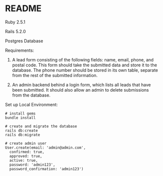 # README

Ruby 2.5.1

Rails 5.2.0

Postgres Database

Requirements:

1. A lead form consisting of the following fields: name, email, phone, and postal code. This form should take the submitted data and store it to the database. The phone number should be stored in its own table, separate from the rest of the submitted information.

2. An admin backend behind a login form, which lists all leads that have been submitted. It should also allow an admin to delete submissions from the database.

Set up Local Environment:

```
# install gems
bundle install
```

```
# create and migrate the database
rails db:create
rails db:migrate
```

```
# create admin user
User.create(email: 'admin@admin.com', 
  confirmed: true,
  approved: true,
  active: true,
  password: 'admin123',
  password_confirmation: 'admin123')
```